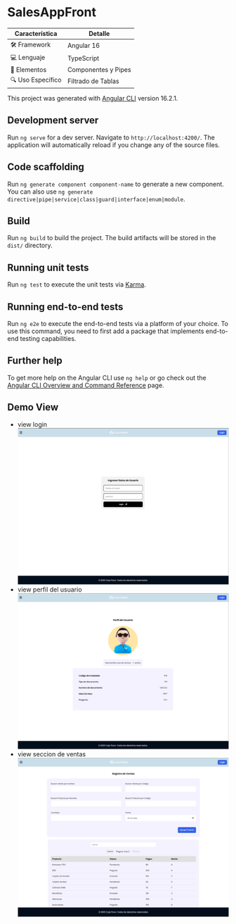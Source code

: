 # SalesAppFront

| Característica   | Detalle                                      |
|------------------|----------------------------------------------|
| 🛠 Framework      | Angular 16                                   |
| 💻 Lenguaje       | TypeScript                                   |
| 🧩 Elementos      | Componentes y Pipes                          |
| 🔍 Uso Específico | Filtrado de Tablas                           |

This project was generated with [Angular CLI](https://github.com/angular/angular-cli) version 16.2.1.

## Development server

Run `ng serve` for a dev server. Navigate to `http://localhost:4200/`. The application will automatically reload if you change any of the source files.

## Code scaffolding

Run `ng generate component component-name` to generate a new component. You can also use `ng generate directive|pipe|service|class|guard|interface|enum|module`.

## Build

Run `ng build` to build the project. The build artifacts will be stored in the `dist/` directory.

## Running unit tests

Run `ng test` to execute the unit tests via [Karma](https://karma-runner.github.io).

## Running end-to-end tests

Run `ng e2e` to execute the end-to-end tests via a platform of your choice. To use this command, you need to first add a package that implements end-to-end testing capabilities.

## Further help

To get more help on the Angular CLI use `ng help` or go check out the [Angular CLI Overview and Command Reference](https://angular.io/cli) page.

## Demo View
- view login
![Texto Alternativo](src/assets/img/data/login.png)
- view perfil del usuario
![Texto Alternativo](src/assets/img/data/perfilUsuario.png)
- view seccion de ventas
![Texto Alternativo](src/assets/img/data/ventas.png)
